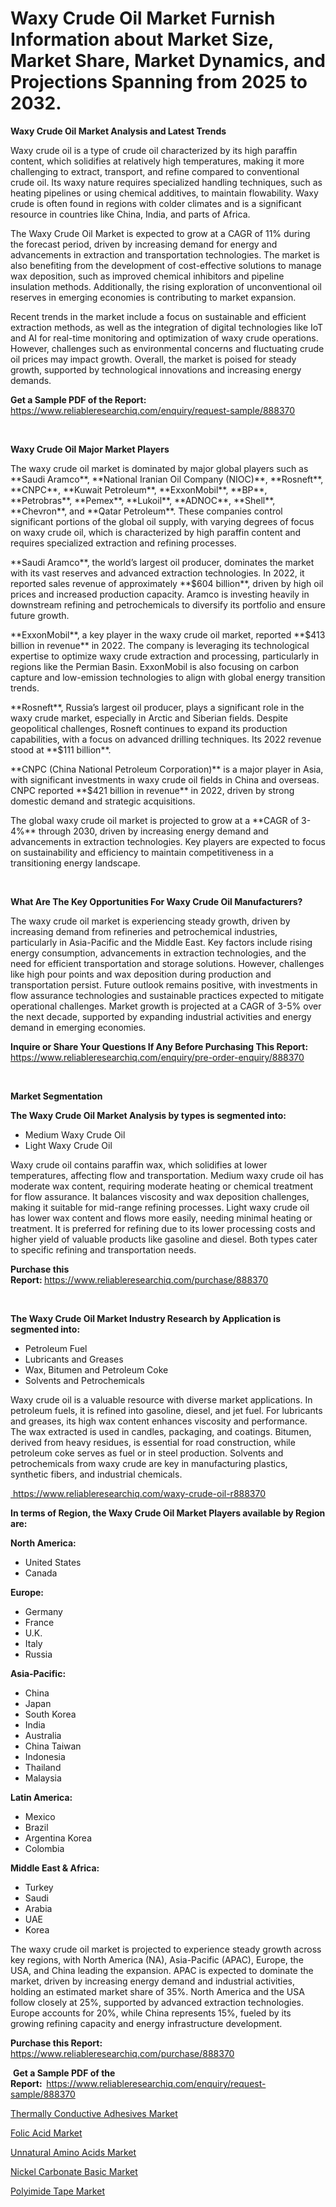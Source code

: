 <p><h1>Waxy Crude Oil Market Furnish Information about Market Size, Market Share, Market Dynamics, and Projections Spanning from 2025 to 2032.</h1></p><p><strong>Waxy Crude Oil Market Analysis and Latest Trends</strong></p>
<p><p>Waxy crude oil is a type of crude oil characterized by its high paraffin content, which solidifies at relatively high temperatures, making it more challenging to extract, transport, and refine compared to conventional crude oil. Its waxy nature requires specialized handling techniques, such as heating pipelines or using chemical additives, to maintain flowability. Waxy crude is often found in regions with colder climates and is a significant resource in countries like China, India, and parts of Africa.</p><p>The Waxy Crude Oil Market is expected to grow at a CAGR of 11% during the forecast period, driven by increasing demand for energy and advancements in extraction and transportation technologies. The market is also benefiting from the development of cost-effective solutions to manage wax deposition, such as improved chemical inhibitors and pipeline insulation methods. Additionally, the rising exploration of unconventional oil reserves in emerging economies is contributing to market expansion.</p><p>Recent trends in the market include a focus on sustainable and efficient extraction methods, as well as the integration of digital technologies like IoT and AI for real-time monitoring and optimization of waxy crude operations. However, challenges such as environmental concerns and fluctuating crude oil prices may impact growth. Overall, the market is poised for steady growth, supported by technological innovations and increasing energy demands.</p></p>
<p><strong>Get a Sample PDF of the Report:&nbsp;</strong> <a href="https://www.reliableresearchiq.com/enquiry/request-sample/888370?utm_campaign=1123&utm_medium=2&utm_source=Github&utm_content=ia&utm_term=27012025&utm_id=waxy-crude-oil">https://www.reliableresearchiq.com/enquiry/request-sample/888370</a></p>
<p>&nbsp;</p>
<p><strong>Waxy Crude Oil Major Market Players</strong></p>
<p><p>The waxy crude oil market is dominated by major global players such as **Saudi Aramco**, **National Iranian Oil Company (NIOC)**, **Rosneft**, **CNPC**, **Kuwait Petroleum**, **ExxonMobil**, **BP**, **Petrobras**, **Pemex**, **Lukoil**, **ADNOC**, **Shell**, **Chevron**, and **Qatar Petroleum**. These companies control significant portions of the global oil supply, with varying degrees of focus on waxy crude oil, which is characterized by high paraffin content and requires specialized extraction and refining processes.</p><p>**Saudi Aramco**, the world’s largest oil producer, dominates the market with its vast reserves and advanced extraction technologies. In 2022, it reported sales revenue of approximately **$604 billion**, driven by high oil prices and increased production capacity. Aramco is investing heavily in downstream refining and petrochemicals to diversify its portfolio and ensure future growth.</p><p>**ExxonMobil**, a key player in the waxy crude oil market, reported **$413 billion in revenue** in 2022. The company is leveraging its technological expertise to optimize waxy crude extraction and processing, particularly in regions like the Permian Basin. ExxonMobil is also focusing on carbon capture and low-emission technologies to align with global energy transition trends.</p><p>**Rosneft**, Russia’s largest oil producer, plays a significant role in the waxy crude market, especially in Arctic and Siberian fields. Despite geopolitical challenges, Rosneft continues to expand its production capabilities, with a focus on advanced drilling techniques. Its 2022 revenue stood at **$111 billion**.</p><p>**CNPC (China National Petroleum Corporation)** is a major player in Asia, with significant investments in waxy crude oil fields in China and overseas. CNPC reported **$421 billion in revenue** in 2022, driven by strong domestic demand and strategic acquisitions.</p><p>The global waxy crude oil market is projected to grow at a **CAGR of 3-4%** through 2030, driven by increasing energy demand and advancements in extraction technologies. Key players are expected to focus on sustainability and efficiency to maintain competitiveness in a transitioning energy landscape.</p></p>
<p>&nbsp;</p>
<p><strong>What Are The Key Opportunities For Waxy Crude Oil Manufacturers?</strong></p>
<p><p>The waxy crude oil market is experiencing steady growth, driven by increasing demand from refineries and petrochemical industries, particularly in Asia-Pacific and the Middle East. Key factors include rising energy consumption, advancements in extraction technologies, and the need for efficient transportation and storage solutions. However, challenges like high pour points and wax deposition during production and transportation persist. Future outlook remains positive, with investments in flow assurance technologies and sustainable practices expected to mitigate operational challenges. Market growth is projected at a CAGR of 3-5% over the next decade, supported by expanding industrial activities and energy demand in emerging economies.</p></p>
<p><strong>Inquire or Share Your Questions If Any Before Purchasing This Report:</strong> <a href="https://www.reliableresearchiq.com/enquiry/pre-order-enquiry/888370?utm_campaign=1123&utm_medium=2&utm_source=Github&utm_content=ia&utm_term=27012025&utm_id=waxy-crude-oil">https://www.reliableresearchiq.com/enquiry/pre-order-enquiry/888370</a></p>
<p>&nbsp;</p>
<p><strong>Market Segmentation</strong></p>
<p><strong>The Waxy Crude Oil Market Analysis by types is segmented into:</strong></p>
<p><ul><li>Medium Waxy Crude Oil</li><li>Light Waxy Crude Oil</li></ul></p>
<p><p>Waxy crude oil contains paraffin wax, which solidifies at lower temperatures, affecting flow and transportation. Medium waxy crude oil has moderate wax content, requiring moderate heating or chemical treatment for flow assurance. It balances viscosity and wax deposition challenges, making it suitable for mid-range refining processes. Light waxy crude oil has lower wax content and flows more easily, needing minimal heating or treatment. It is preferred for refining due to its lower processing costs and higher yield of valuable products like gasoline and diesel. Both types cater to specific refining and transportation needs.</p></p>
<p><strong>Purchase this Report:&nbsp;</strong><a href="https://www.reliableresearchiq.com/purchase/888370?utm_campaign=1123&utm_medium=2&utm_source=Github&utm_content=ia&utm_term=27012025&utm_id=waxy-crude-oil">https://www.reliableresearchiq.com/purchase/888370</a></p>
<p>&nbsp;</p>
<p><strong>The Waxy Crude Oil Market Industry Research by Application is segmented into:</strong></p>
<p><ul><li>Petroleum Fuel</li><li>Lubricants and Greases</li><li>Wax, Bitumen and Petroleum Coke</li><li>Solvents and Petrochemicals</li></ul></p>
<p><p>Waxy crude oil is a valuable resource with diverse market applications. In petroleum fuels, it is refined into gasoline, diesel, and jet fuel. For lubricants and greases, its high wax content enhances viscosity and performance. The wax extracted is used in candles, packaging, and coatings. Bitumen, derived from heavy residues, is essential for road construction, while petroleum coke serves as fuel or in steel production. Solvents and petrochemicals from waxy crude are key in manufacturing plastics, synthetic fibers, and industrial chemicals.</p></p>
<p><a href="https://www.reliableresearchiq.com/waxy-crude-oil-r888370?utm_campaign=1123&utm_medium=2&utm_source=Github&utm_content=ia&utm_term=27012025&utm_id=waxy-crude-oil">&nbsp;https://www.reliableresearchiq.com/waxy-crude-oil-r888370</a></p>
<p><strong>In terms of Region, the Waxy Crude Oil Market Players available by Region are:</strong></p>
<p>
    <p> <strong> North America: </strong>
        <ul>
            <li>United States</li>
            <li>Canada</li>
        </ul>
        </p> 
    <p> <strong> Europe: </strong>
        <ul>
            <li>Germany</li>
            <li>France</li>
            <li>U.K.</li>
            <li>Italy</li>
            <li>Russia</li>
        </ul>
        </p> 
    <p> <strong> Asia-Pacific: </strong>
        <ul>
            <li>China</li>
            <li>Japan</li>
            <li>South Korea</li>
            <li>India</li>
            <li>Australia</li>
            <li>China Taiwan</li>
            <li>Indonesia</li>
            <li>Thailand</li>
            <li>Malaysia</li>
        </ul>
        </p> 
    <p> <strong> Latin America: </strong>
        <ul>
            <li>Mexico</li>
            <li>Brazil</li>
            <li>Argentina Korea</li>
            <li>Colombia</li>
        </ul>
        </p> 
    <p> <strong> Middle East & Africa: </strong>
        <ul>
            <li>Turkey</li>
            <li>Saudi</li>
            <li>Arabia</li>
            <li>UAE</li>
            <li>Korea</li>
        </ul>
    </p>
    </p>
<p><p>The waxy crude oil market is projected to experience steady growth across key regions, with North America (NA), Asia-Pacific (APAC), Europe, the USA, and China leading the expansion. APAC is expected to dominate the market, driven by increasing energy demand and industrial activities, holding an estimated market share of 35%. North America and the USA follow closely at 25%, supported by advanced extraction technologies. Europe accounts for 20%, while China represents 15%, fueled by its growing refining capacity and energy infrastructure development.</p></p>
<p><strong>Purchase this Report: </strong><a href="https://www.reliableresearchiq.com/purchase/888370?utm_campaign=1123&utm_medium=2&utm_source=Github&utm_content=ia&utm_term=27012025&utm_id=waxy-crude-oil">https://www.reliableresearchiq.com/purchase/888370</a></p>
<p>&nbsp;<strong>Get a Sample PDF of the Report:&nbsp;&nbsp;</strong><a href="https://www.reliableresearchiq.com/enquiry/request-sample/888370?utm_campaign=1123&utm_medium=2&utm_source=Github&utm_content=ia&utm_term=27012025&utm_id=waxy-crude-oil">https://www.reliableresearchiq.com/enquiry/request-sample/888370</a></p>
<p><strong></strong></p>
<p><p><a href="https://github.com/yoshih12/Market-Research-Report-List-4/blob/main/thermally-conductive-adhesives-market.md?utm_campaign=1123&utm_medium=2&utm_source=Github&utm_content=ia&utm_term=27012025&utm_id=waxy-crude-oil">Thermally Conductive Adhesives Market</a></p><p><a href="https://github.com/willjis/Market-Research-Report-List-1/blob/main/folic-acid-market.md?utm_campaign=1123&utm_medium=2&utm_source=Github&utm_content=ia&utm_term=27012025&utm_id=waxy-crude-oil">Folic Acid Market</a></p><p><a href="https://github.com/castoriffic/Market-Research-Report-List-5/blob/main/unnatural-amino-acids-market.md?utm_campaign=1123&utm_medium=2&utm_source=Github&utm_content=ia&utm_term=27012025&utm_id=waxy-crude-oil">Unnatural Amino Acids Market</a></p><p><a href="https://github.com/sawrovpipolo/Market-Research-Report-List-1/blob/main/nickel-carbonate-basic-market.md?utm_campaign=1123&utm_medium=2&utm_source=Github&utm_content=ia&utm_term=27012025&utm_id=waxy-crude-oil">Nickel Carbonate Basic Market</a></p><p><a href="https://github.com/ryanbell8967/Market-Research-Report-List-1/blob/main/polyimide-tape-market.md?utm_campaign=1123&utm_medium=2&utm_source=Github&utm_content=ia&utm_term=27012025&utm_id=waxy-crude-oil">Polyimide Tape Market</a></p></p>